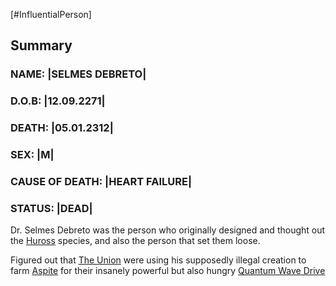 [#InfluentialPerson]

## Summary

### NAME: |SELMES DEBRETO|
### D.O.B: |12.09.2271|
### DEATH: |05.01.2312|
### SEX: |M|
### CAUSE OF DEATH: |HEART FAILURE|
### STATUS: |DEAD|

Dr. Selmes Debreto was the person who originally designed and thought out the [Huross](../Species/Huross.md) species, and also the person that set them loose.

Figured out that [The Union](../Factions/The%20Union.md) were using his supposedly illegal creation to farm [Aspite](../Materials/Aspite.md) for their insanely powerful but also hungry [Quantum Wave Drive](../Physics/Quantum%20Wave%20Drive.md)